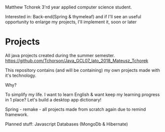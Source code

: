Matthew Tchorek
3'rd year applied computer science student.

Interested in: Back-end(Spring & thymeleaf)  and if I'll see an useful opportunity 
to enlarge my projects, I'll implement it, soon or later


# Projects
All java projects created during the summer semester.
https://github.com/Tchorson/Java_GCL07_lato_2018_Mateusz_Tchorek




This repository contains (and will be containing) my own projects made with it's technology.

Why?

To simplify my life.
I want to learn English & want keep my learning progress in 1 place? Let's build a desktop app dictionary! 


Spring - remake - all projects made from scratch again due to remind framework.

Planned stuff:
Javascript
Databases (MongoDb & Hibernate)
